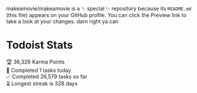 makeamovie/makeamovie is a ✨ special ✨ repository because its `README.md` (this file) appears on your GitHub profile.
You can click the Preview link to take a look at your changes. darn right ya can

# Todoist Stats

<!-- TODO-IST:START -->
🏆  36,326 Karma Points           
🌸  Completed 1 tasks today           
✅  Completed 26,579 tasks so far           
⏳  Longest streak is 328 days
<!-- TODO-IST:END -->